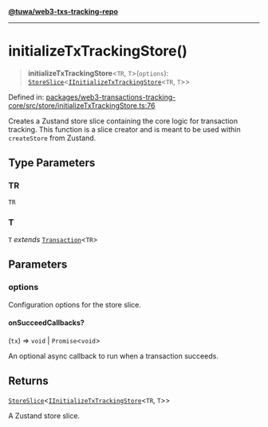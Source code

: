 [**@tuwa/web3-txs-tracking-repo**](../../../README.md)

***

# initializeTxTrackingStore()

> **initializeTxTrackingStore**\<`TR`, `T`\>(`options`): [`StoreSlice`](../type-aliases/StoreSlice.md)\<[`IInitializeTxTrackingStore`](../type-aliases/IInitializeTxTrackingStore.md)\<`TR`, `T`\>\>

Defined in: [packages/web3-transactions-tracking-core/src/store/initializeTxTrackingStore.ts:76](https://github.com/TuwaIO/web3-transactions-tracking/blob/c12e1012b38a49f4546c719dd8dfd1a6bb4dbd9d/packages/web3-transactions-tracking-core/src/store/initializeTxTrackingStore.ts#L76)

Creates a Zustand store slice containing the core logic for transaction tracking.
This function is a slice creator and is meant to be used within `createStore` from Zustand.

## Type Parameters

### TR

`TR`

### T

`T` *extends* [`Transaction`](../type-aliases/Transaction.md)\<`TR`\>

## Parameters

### options

Configuration options for the store slice.

#### onSucceedCallbacks?

(`tx`) => `void` \| `Promise`\<`void`\>

An optional async callback to run when a transaction succeeds.

## Returns

[`StoreSlice`](../type-aliases/StoreSlice.md)\<[`IInitializeTxTrackingStore`](../type-aliases/IInitializeTxTrackingStore.md)\<`TR`, `T`\>\>

A Zustand store slice.

